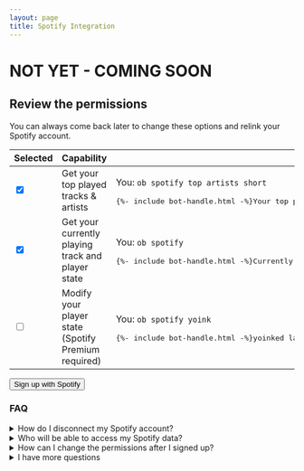 ```yaml
---
layout: page
title: Spotify Integration
---
```


<script>
    function initSpotifyRegistration() {
        var array = new Uint32Array(1);
        self.crypto.getRandomValues(array);
        localStorage.setItem('spotify_state', array[0]);
        console.log('Set spotify_state');
    }

    function getSpotifyRegistrationScopes() {
        var checkboxesForScopes = [
            ['spotify-scope-top', 'user-top-read'],
            ['spotify-scope-read', 'user-read-playback-state'],
            ['spotify-scope-modify', 'user-modify-playback-state']
        ];

        var scopes = [];

        for (var i = 0; i < checkboxesForScopes.length; i++) {
            if (document.getElementById(checkboxesForScopes[i][0]).checked) {
                scopes.push(checkboxesForScopes[i][1]);
            }
        }

        return scopes;
    }

    function authorizeSpotify() {
        var errorEl = document.getElementById('spotify-error');
        errorEl.textContent = '';

        var scopes = getSpotifyRegistrationScopes();

        if (scopes.length === 0) {
            errorEl.textContent = 'You need to select at least one option or there would be no reason to connect your Spotify.';
            return;
        }

        var array = new Uint32Array(1);
        self.crypto.getRandomValues(array);
        localStorage.setItem('spotify_state', array[0]);

        var url = ("https://accounts.spotify.com/authorize?client_id=6468b6a5931a4760924d203d9b8a4f44&response_type=code&redirect_uri="
            + encodeURIComponent("https://oreoxyl.github.io/bot/spotify/callback")
            + "&scope=" + encodeURIComponent(scopes.join(' '))
            + "&state=" + array[0]
            + "&show_dialog=true"
        );

        location = url;
    }

    function toggleCheckbox(ancestor, clickEvent) {
        if (clickEvent.target.matches('input,label,a')) return;
        var checkbox = ancestor.querySelector('input[type=checkbox]');
        checkbox.checked = !checkbox.checked;
    }
</script>

<h1 class="error">NOT YET - COMING SOON</h1>

<h2>Review the permissions</h2>

<p>You can always come back later to change these options and relink your Spotify account.</p>

<table class="spotify-settings">
    <thead>
        <tr>
            <th>Selected</th>
            <th>Capability</th>
            <th>Example</th>
        </tr>
    </thead>
    <tbody>
        <tr onclick="toggleCheckbox(this, event)">
            <td><input id="spotify-scope-top" type="checkbox" checked="checked" /></td>
            <td>
                <label for="spotify-scope-top">Get your top played tracks & artists</label>
            </td>
            <td>
                <p>You: <code>ob spotify top artists short</code></p>
                <pre>{%- include bot-handle.html -%}Your top played artists (short term) are: 1. Coldplay 2. SUGR? 3. WILLOW 4. Yeju 5. Joji</pre>
            </td>
        </tr>
        <tr onclick="toggleCheckbox(this, event)">
            <td><input id="spotify-scope-read" type="checkbox" checked="checked" /></td>
            <td>
                <label for="spotify-scope-read">Get your currently playing track and player state</label>
            </td>
            <td>
                <p>You: <code>ob spotify</code></p>
                <pre>{%- include bot-handle.html -%}Currently on your spotify ▶ Strange by Celeste [00:42/04:16] → <a href="https://open.spotify.com/track/7sq2z9oX2S0CvgTqCZ0ko4" target="_blank">https://open.spotify.com/track/7sq2z9oX2S0CvgTqCZ0ko4</a></pre>
            </td>
        </tr>
        <tr onclick="toggleCheckbox(this, event)">
            <td><input id="spotify-scope-modify" type="checkbox" /></td>
            <td>
                <label for="spotify-scope-modify">Modify your player state (Spotify Premium required)</label>
            </td>
            <td>
                <p>You: <code>ob spotify yoink</code></p>
                <pre>{%- include bot-handle.html -%}yoinked last shared track in this channel: Never Gonna Give You Up by Rick Astley → <a href="https://open.spotify.com/track/4cOdK2wGLETKBW3PvgPWqT" target="_blank">https://open.spotify.com/track/4cOdK2wGLETKBW3PvgPWqT</a></pre>
            </td>
        </tr>
    </tbody>
</table>

<button onclick="authorizeSpotify()" class="spotify-button"><span class="spotify-icon"></span> Sign up with Spotify</button>

<p class="error" id="spotify-error" style="text-align: center;"></p>

<h3>FAQ</h3>

<details>
    <summary>How do I disconnect my Spotify account?</summary>
    <p>You can always revoke the bot's access to your Spotify account:</p>
    <ol>
        <li>Send <code>ob spotify unregister</code> in an offline Twitch channel that I'm in.</li>
        <li>Go to Spotify's website → Account → Apps, and remove "OreoxylBot".</li>
    </ol>
</details>

<details>
    <summary>Who will be able to access my Spotify data?</summary>
    <p>Only you will be able to use the bot's commands to share you currently playing track and more.</p>
    <p>The bot doesn't let anyone check your Spotify status. If that ever becomes an option it will require your explicit permission.</p>
</details>

<details>
    <summary>How can I change the permissions after I signed up?</summary>
    <p>To give more permissions to the bot you can sign up again - select the ones you want here and connect your Spotify account.</p>
    <p>To remove permissions, like any third party Spotify app, you have to first unlink your Spotify account by going to Spotify's website → Account → Apps, and removing "OreoxylBot". Then you can get back here and sign up again with the permissions you want.</p>
</details>

<details>
    <summary>I have more questions</summary>
    <p>You can ask in an offline Twitch channel that I'm in.</p>
</details>
